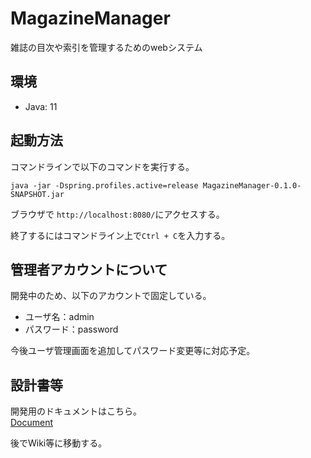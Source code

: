 # MagazineManager
雑誌の目次や索引を管理するためのwebシステム

## 環境
- Java: 11

## 起動方法
コマンドラインで以下のコマンドを実行する。  

```
java -jar -Dspring.profiles.active=release MagazineManager-0.1.0-SNAPSHOT.jar
```

ブラウザで `http://localhost:8080/`にアクセスする。  

終了するにはコマンドライン上で`Ctrl + C`を入力する。  

## 管理者アカウントについて
開発中のため、以下のアカウントで固定している。  

- ユーザ名：admin
- パスワード：password

今後ユーザ管理画面を追加してパスワード変更等に対応予定。  

## 設計書等
開発用のドキュメントはこちら。  
[Document](https://tenohira-xyz.github.io/MagazineManager-docs/#/)  

後でWiki等に移動する。  

